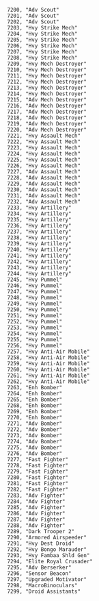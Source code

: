 ﻿```text
7200, "Adv Scout"
7201, "Adv Scout"
7202, "Adv Scout"
7203, "Hvy Strike Mech"
7204, "Hvy Strike Mech"
7205, "Hvy Strike Mech"
7206, "Hvy Strike Mech"
7207, "Hvy Strike Mech"
7208, "Hvy Strike Mech"
7209, "Hvy Mech Destroyer"
7210, "Hvy Mech Destroyer"
7211, "Hvy Mech Destroyer"
7212, "Hvy Mech Destroyer"
7213, "Hvy Mech Destroyer"
7214, "Hvy Mech Destroyer"
7215, "Adv Mech Destroyer"
7216, "Adv Mech Destroyer"
7217, "Adv Mech Destroyer"
7218, "Adv Mech Destroyer"
7219, "Adv Mech Destroyer"
7220, "Adv Mech Destroyer"
7221, "Hvy Assault Mech"
7222, "Hvy Assault Mech"
7223, "Hvy Assault Mech"
7224, "Hvy Assault Mech"
7225, "Hvy Assault Mech"
7226, "Hvy Assault Mech"
7227, "Adv Assault Mech"
7228, "Adv Assault Mech"
7229, "Adv Assault Mech"
7230, "Adv Assault Mech"
7231, "Adv Assault Mech"
7232, "Adv Assault Mech"
7233, "Hvy Artillery"
7234, "Hvy Artillery"
7235, "Hvy Artillery"
7236, "Hvy Artillery"
7237, "Hvy Artillery"
7238, "Hvy Artillery"
7239, "Hvy Artillery"
7240, "Hvy Artillery"
7241, "Hvy Artillery"
7242, "Hvy Artillery"
7243, "Hvy Artillery"
7244, "Hvy Artillery"
7245, "Hvy Pummel"
7246, "Hvy Pummel"
7247, "Hvy Pummel"
7248, "Hvy Pummel"
7249, "Hvy Pummel"
7250, "Hvy Pummel"
7251, "Hvy Pummel"
7252, "Hvy Pummel"
7253, "Hvy Pummel"
7254, "Hvy Pummel"
7255, "Hvy Pummel"
7256, "Hvy Pummel"
7257, "Hvy Anti-Air Mobile"
7258, "Hvy Anti-Air Mobile"
7259, "Hvy Anti-Air Mobile"
7260, "Hvy Anti-Air Mobile"
7261, "Hvy Anti-Air Mobile"
7262, "Hvy Anti-Air Mobile"
7263, "Enh Bomber"
7264, "Enh Bomber"
7265, "Enh Bomber"
7268, "Enh Bomber"
7269, "Enh Bomber"
7270, "Enh Bomber"
7271, "Adv Bomber"
7272, "Adv Bomber"
7273, "Adv Bomber"
7274, "Adv Bomber"
7275, "Adv Bomber"
7276, "Adv Bomber"
7277, "Fast Fighter"
7278, "Fast Fighter"
7279, "Fast Fighter"
7280, "Fast Fighter"
7281, "Fast Fighter"
7282, "Fast Fighter"
7283, "Adv Fighter"
7284, "Adv Fighter"
7285, "Adv Fighter"
7286, "Adv Fighter"
7287, "Adv Fighter"
7288, "Adv Fighter"
7289, "Dark Trooper 2"
7290, "Armored Airspeeder"
7291, "Hvy Dest Droid"
7292, "Hvy Bongo Marauder"
7293, "Hvy Fambaa Shld Gen"
7294, "Elite Royal Crusader"
7295, "Adv Berserker"
7296, "Sensor Beacon"
7297, "Upgraded Motivator"
7298, "MacroBinoculars"
7299, "Droid Assistants"
```